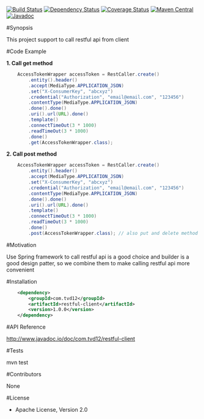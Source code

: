 [![Build Status](https://travis-ci.org/tvd12/restful-client.svg?branch=master)](https://travis-ci.org/tvd12/restful-client)
[![Dependency Status](https://www.versioneye.com/user/projects/5717990efcd19a00415b1f61/badge.svg?style=flat)](https://www.versioneye.com/user/projects/5717990efcd19a00415b1f61)
[![Coverage Status](https://coveralls.io/repos/github/tvd12/restful-client/badge.svg?branch=master)](https://coveralls.io/github/tvd12/restful-client?branch=master)
[![Maven Central](https://maven-badges.herokuapp.com/maven-central/com.tvd12/restful-client/badge.svg)](https://maven-badges.herokuapp.com/maven-central/com.tvd12/restful-client)
[![Javadoc](https://javadoc-emblem.rhcloud.com/doc/com.tvd12/restful-client/badge.svg)](http://www.javadoc.io/doc/com.tvd12/restful-client)

#Synopsis

This project support to call restful api from client

#Code Example

**1. Call get method**

```java
	AccessTokenWrapper accessToken = RestCaller.create()
        .entity().header()
        .accept(MediaType.APPLICATION_JSON)
        .set("X-ConsumerKey", "abcxyz")
        .credential("Authorization", "email@email.com", "123456")
        .contentType(MediaType.APPLICATION_JSON)
        .done().done()
        .uri().url(URL).done()
        .template()
        .connectTimeOut(3 * 1000)
        .readTimeOut(3 * 1000)
        .done()
        .get(AccessTokenWrapper.class);
```

**2. Call post method**
```java
	AccessTokenWrapper accessToken = RestCaller.create()
        .entity().header()
        .accept(MediaType.APPLICATION_JSON)
        .set("X-ConsumerKey", "abcxyz")
        .credential("Authorization", "email@email.com", "123456")
        .contentType(MediaType.APPLICATION_JSON)
        .done().done()
        .uri().url(URL).done()
        .template()
        .connectTimeOut(3 * 1000)
        .readTimeOut(3 * 1000)
        .done()
        .post(AccessTokenWrapper.class); // also put and delete method
```
#Motivation

Use Spring framework to call restful api is a good choice and builder is a good design patter, so we combine them to make calling restful api more convenient

#Installation

```xml
	<dependency>
		<groupId>com.tvd12</groupId>
		<artifactId>restful-client</artifactId>
		<version>1.0.0</version>
	</dependency>
```
#API Reference

http://www.javadoc.io/doc/com.tvd12/restful-client

#Tests

mvn test

#Contributors

None

#License

- Apache License, Version 2.0
	


